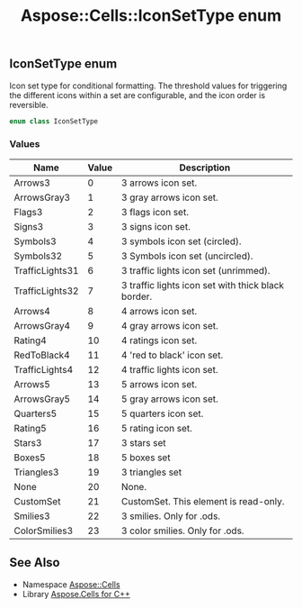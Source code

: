 ﻿---
title: Aspose::Cells::IconSetType enum
linktitle: IconSetType
second_title: Aspose.Cells for C++ API Reference
description: 'Aspose::Cells::IconSetType enum. Icon set type for conditional formatting. The threshold values for triggering the different icons within a set are configurable, and the icon order is reversible in C++.'
type: docs
weight: 21700
url: /cpp/aspose.cells/iconsettype/
---
## IconSetType enum


Icon set type for conditional formatting. The threshold values for triggering the different icons within a set are configurable, and the icon order is reversible.

```cpp
enum class IconSetType
```

### Values

| Name | Value | Description |
| --- | --- | --- |
| Arrows3 | 0 | 3 arrows icon set. |
| ArrowsGray3 | 1 | 3 gray arrows icon set. |
| Flags3 | 2 | 3 flags icon set. |
| Signs3 | 3 | 3 signs icon set. |
| Symbols3 | 4 | 3 symbols icon set (circled). |
| Symbols32 | 5 | 3 Symbols icon set (uncircled). |
| TrafficLights31 | 6 | 3 traffic lights icon set (unrimmed). |
| TrafficLights32 | 7 | 3 traffic lights icon set with thick black border. |
| Arrows4 | 8 | 4 arrows icon set. |
| ArrowsGray4 | 9 | 4 gray arrows icon set. |
| Rating4 | 10 | 4 ratings icon set. |
| RedToBlack4 | 11 | 4 'red to black' icon set. |
| TrafficLights4 | 12 | 4 traffic lights icon set. |
| Arrows5 | 13 | 5 arrows icon set. |
| ArrowsGray5 | 14 | 5 gray arrows icon set. |
| Quarters5 | 15 | 5 quarters icon set. |
| Rating5 | 16 | 5 rating icon set. |
| Stars3 | 17 | 3 stars set |
| Boxes5 | 18 | 5 boxes set |
| Triangles3 | 19 | 3 triangles set |
| None | 20 | None. |
| CustomSet | 21 | CustomSet. This element is read-only. |
| Smilies3 | 22 | 3 smilies. Only for .ods. |
| ColorSmilies3 | 23 | 3 color smilies. Only for .ods. |

## See Also

* Namespace [Aspose::Cells](../)
* Library [Aspose.Cells for C++](../../)
